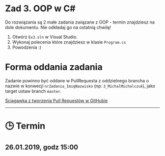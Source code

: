 # Zad 3. OOP w C#
Do rozwiązania są 2 małe zadania związane z OOP - termin znajdziesz na dole dokumentu.
Nie odkładaj go na ostatnią chwilę!

1. Otwórz `Ex3.sln` w Visual Studio.
2. Wykonaj polecenia które znajdziesz w klasie `Program.cs`
4. Powodzenia :)


# Forma oddania zadania
Zadanie powinno być oddane w PullRequesta z oddzielnego brancha o nazwie w konwecji `nrZadania_ImięNazwisko` (np: `3_MichalMichalczuk`), jako target ustaw branch `master`.

[Ściągawka z tworzenia Pull Requestów w GitHubie](https://help.github.com/articles/creating-a-pull-request/)

---

# :clock3: Termin
## 26.01.2019, godz 15:00